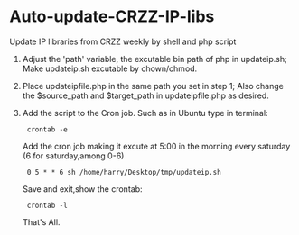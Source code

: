 # Auto-update-CRZZ-IP-libs
Update IP libraries from CRZZ weekly by shell and php script

1. Adjust the 'path' variable, the excutable bin path of php in updateip.sh;  Make updateip.sh excutable by chown/chmod.


2. Place updateipfile.php in the same path you set in step 1; Also change the $source_path and $target_path in updateipfile.php as desired.


3. Add the script to the Cron job. Such as in Ubuntu type in terminal:

        crontab -e

    Add the cron job making it excute at 5:00 in the morning every saturday (6 for saturday,among 0-6)

        0 5 * * 6 sh /home/harry/Desktop/tmp/updateip.sh
    
    Save and exit,show the crontab:

        crontab -l

    That's All.

